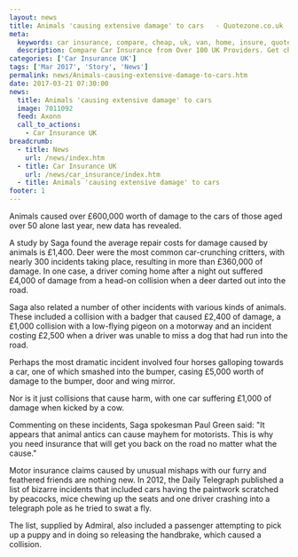 ```yaml
---
layout: news
title: Animals 'causing extensive damage' to cars   - Quotezone.co.uk
meta:
  keywords: car insurance, compare, cheap, uk, van, home, insure, quotes, online, comparison, bike, loans, life
  description: Compare Car Insurance from Over 100 UK Providers. Get cheap quotes online now using our fast, free, secure comparison site
categories: ['Car Insurance UK']
tags: ['Mar 2017', 'Story', 'News']
permalink: news/Animals-causing-extensive-damage-to-cars.htm
date: 2017-03-21 07:30:00
news:
  title: Animals 'causing extensive damage' to cars  
  image: 7011092
  feed: Axonn
  call_to_actions:
    - Car Insurance UK
breadcrumb:
  - title: News
    url: /news/index.htm
  - title: Car Insurance UK
    url: /news/car_insurance/index.htm
  - title: Animals 'causing extensive damage' to cars  
footer: 1
---
```


Animals caused over &pound;600,000 worth of damage to the cars of those aged over 50 alone last year, new data has revealed.

A study by Saga found the average repair costs for damage caused by animals is &pound;1,400. Deer were the most common car-crunching critters, with nearly 300 incidents taking place, resulting in more than &pound;360,000 of damage. In one case, a driver coming home after a night out suffered &pound;4,000 of damage from a head-on collision when a deer darted out into the road.

Saga also related a number of other incidents with various kinds of animals. These included a collision with a badger that caused &pound;2,400 of damage, a &pound;1,000 collision with a low-flying pigeon on a motorway and an incident costing &pound;2,500 when a driver was unable to miss a dog that had run into the road.

Perhaps the most dramatic incident involved four horses galloping towards a car, one of which smashed into the bumper, casing &pound;5,000 worth of damage to the bumper, door and wing mirror.

Nor is it just collisions that cause harm, with one car suffering &pound;1,000 of damage when kicked by a cow.

Commenting on these incidents, Saga spokesman Paul Green said: &quot;It appears that animal antics can cause mayhem for motorists. This is why you need insurance that will get you back on the road no matter what the cause.&quot;

Motor insurance claims caused by unusual mishaps with our furry and feathered friends are nothing new. In 2012, the Daily Telegraph published a list of bizarre incidents that included cars having the paintwork scratched by peacocks, mice chewing up the seats and one driver crashing into a telegraph pole as he tried to swat a fly.

The list, supplied by Admiral, also included a passenger attempting to pick up a puppy and in doing so releasing the handbrake, which caused a collision.&nbsp;
